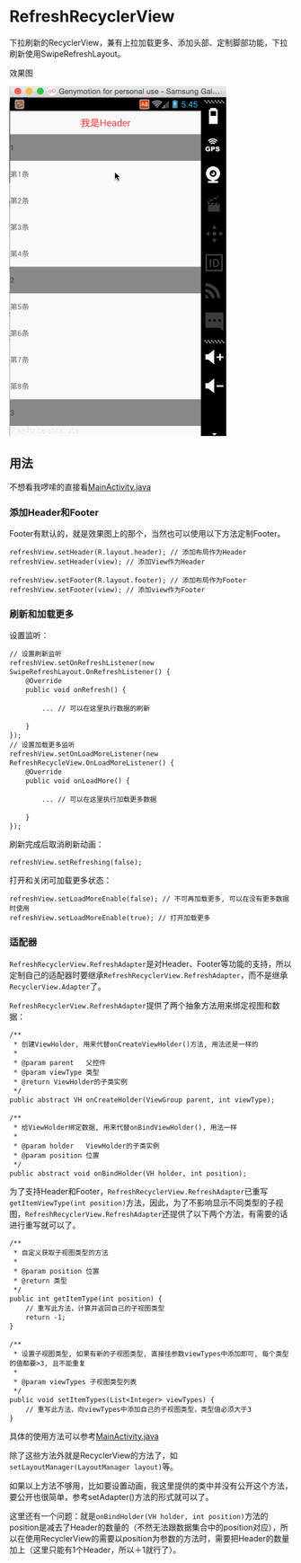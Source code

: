 # RefreshRecyclerView
下拉刷新的RecyclerView，兼有上拉加载更多、添加头部、定制脚部功能，下拉刷新使用SwipeRefreshLayout。

效果图

![效果图](https://github.com/shichaohui/RefreshRecyclerView/blob/master/draw_sector_graph.gif)

## 用法

不想看我啰嗦的直接看[MainActivity.java](https://github.com/shichaohui/RefreshRecyclerView/blob/master/MainActivity.java)

### 添加Header和Footer

Footer有默认的，就是效果图上的那个，当然也可以使用以下方法定制Footer。
```
refreshView.setHeader(R.layout.header); // 添加布局作为Header
refreshView.setHeader(view); // 添加View作为Header

refreshView.setFooter(R.layout.footer); // 添加布局作为Footer
refreshView.setFooter(view); // 添加view作为Footer
```

### 刷新和加载更多

设置监听：

```
// 设置刷新监听
refreshView.setOnRefreshListener(new SwipeRefreshLayout.OnRefreshListener() {
    @Override
    public void onRefresh() {
          
        ... // 可以在这里执行数据的刷新
          
    }
});
// 设置加载更多监听
refreshView.setOnLoadMoreListener(new RefreshRecycleView.OnLoadMoreListener() {
    @Override
    public void onLoadMore() {
         
        ... // 可以在这里执行加载更多数据
         
    }
});
```

刷新完成后取消刷新动画：

```
refreshView.setRefreshing(false);
```

打开和关闭可加载更多状态：

```
refreshView.setLoadMoreEnable(false); // 不可再加载更多, 可以在没有更多数据时使用
refreshView.setLoadMoreEnable(true); // 打开加载更多
```

### 适配器

`RefreshRecyclerView.RefreshAdapter`是对Header、Footer等功能的支持，所以定制自己的适配器时要继承`RefreshRecyclerView.RefreshAdapter`，而不是继承`RecyclerView.Adapter`了。

`RefreshRecyclerView.RefreshAdapter`提供了两个抽象方法用来绑定视图和数据：

```
/**
 * 创建ViewHolder, 用来代替onCreateViewHolder()方法, 用法还是一样的
 *
 * @param parent   父控件
 * @param viewType 类型
 * @return ViewHolder的子类实例
 */
public abstract VH onCreateHolder(ViewGroup parent, int viewType);

/**
 * 给ViewHolder绑定数据, 用来代替onBindViewHolder(), 用法一样
 *
 * @param holder   ViewHolder的子类实例
 * @param position 位置
 */
public abstract void onBindHolder(VH holder, int position);
```

为了支持Header和Footer，`RefreshRecyclerView.RefreshAdapter`已重写`getItemViewType(int position)`方法，因此，为了不影响显示不同类型的子视图，`RefreshRecyclerView.RefreshAdapter`还提供了以下两个方法，有需要的话进行重写就可以了。

```
/**
 * 自定义获取子视图类型的方法
 *
 * @param position 位置
 * @return 类型
 */
public int getItemType(int position) {
    // 重写此方法，计算并返回自己的子视图类型
    return -1;
}

/**
 * 设置子视图类型, 如果有新的子视图类型, 直接往参数viewTypes中添加即可, 每个类型的值都要>3, 且不能重复
 *
 * @param viewTypes 子视图类型列表
 */
public void setItemTypes(List<Integer> viewTypes) {
    // 重写此方法，向viewTypes中添加自己的子视图类型，类型值必须大于3
}
```

具体的使用方法可以参考[MainActivity.java](https://github.com/shichaohui/RefreshRecyclerView/blob/master/MainActivity.java)

除了这些方法外就是RecyclerView的方法了，如`setLayoutManager(LayoutManager layout)`等。

如果以上方法不够用，比如要设置动画，我这里提供的类中并没有公开这个方法，要公开也很简单，参考setAdapter()方法的形式就可以了。

这里还有一个问题：就是`onBindHolder(VH holder, int position)`方法的position是减去了Header的数量的（不然无法跟数据集合中的position对应），所以在使用RecyclerView的需要以position为参数的方法时，需要把Header的数量加上（这里只能有1个Header，所以＋1就行了）。
